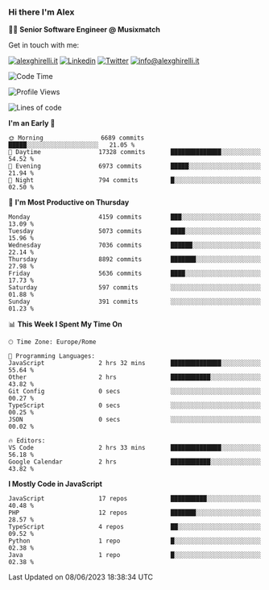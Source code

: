 ### Hi there I'm Alex

👨‍💻 __Senior Software Engineer @ Musixmatch__

Get in touch with me:

[![alexghirelli.it](https://img.shields.io/static/v1?label=alexghirelli.it&message=%20&color=red&logo=&style=flat-square&logoColor=white)](https://www.alexghirelli.it/)
[![Linkedin](https://img.shields.io/static/v1?label=Linkedin&message=%20&color=blue&logo=Linkedin&style=flat-square&logoColor=white)](https://linkedin.com/in/alexghirelli)
[![Twitter](https://img.shields.io/static/v1?label=Twitter&message=%20&color=blue&logo=Twitter&style=flat-square&logoColor=white)](https://twitter.com/alexGhirelli)
[![info@alexghirelli.it](https://img.shields.io/static/v1?label=info@alexghirelli.it&message=%20&color=red&logo=gmail&style=flat-square&logoColor=white)](mailto:info@alexghirelli.it)

<!--START_SECTION:waka-->
![Code Time](http://img.shields.io/badge/Code%20Time-7%2C465%20hrs%2011%20mins-blue)

![Profile Views](http://img.shields.io/badge/Profile%20Views-1-blue)

![Lines of code](https://img.shields.io/badge/From%20Hello%20World%20I%27ve%20Written-50.8%20million%20lines%20of%20code-blue)

**I'm an Early 🐤** 

```text
🌞 Morning                6689 commits        █████░░░░░░░░░░░░░░░░░░░░   21.05 % 
🌆 Daytime                17328 commits       ██████████████░░░░░░░░░░░   54.52 % 
🌃 Evening                6973 commits        █████░░░░░░░░░░░░░░░░░░░░   21.94 % 
🌙 Night                  794 commits         █░░░░░░░░░░░░░░░░░░░░░░░░   02.50 % 
```
📅 **I'm Most Productive on Thursday** 

```text
Monday                   4159 commits        ███░░░░░░░░░░░░░░░░░░░░░░   13.09 % 
Tuesday                  5073 commits        ████░░░░░░░░░░░░░░░░░░░░░   15.96 % 
Wednesday                7036 commits        ██████░░░░░░░░░░░░░░░░░░░   22.14 % 
Thursday                 8892 commits        ███████░░░░░░░░░░░░░░░░░░   27.98 % 
Friday                   5636 commits        ████░░░░░░░░░░░░░░░░░░░░░   17.73 % 
Saturday                 597 commits         ░░░░░░░░░░░░░░░░░░░░░░░░░   01.88 % 
Sunday                   391 commits         ░░░░░░░░░░░░░░░░░░░░░░░░░   01.23 % 
```


📊 **This Week I Spent My Time On** 

```text
🕑︎ Time Zone: Europe/Rome

💬 Programming Languages: 
JavaScript               2 hrs 32 mins       ██████████████░░░░░░░░░░░   55.64 % 
Other                    2 hrs               ███████████░░░░░░░░░░░░░░   43.82 % 
Git Config               0 secs              ░░░░░░░░░░░░░░░░░░░░░░░░░   00.27 % 
TypeScript               0 secs              ░░░░░░░░░░░░░░░░░░░░░░░░░   00.25 % 
JSON                     0 secs              ░░░░░░░░░░░░░░░░░░░░░░░░░   00.02 % 

🔥 Editors: 
VS Code                  2 hrs 33 mins       ██████████████░░░░░░░░░░░   56.18 % 
Google Calendar          2 hrs               ███████████░░░░░░░░░░░░░░   43.82 % 
```

**I Mostly Code in JavaScript** 

```text
JavaScript               17 repos            ██████████░░░░░░░░░░░░░░░   40.48 % 
PHP                      12 repos            ███████░░░░░░░░░░░░░░░░░░   28.57 % 
TypeScript               4 repos             ██░░░░░░░░░░░░░░░░░░░░░░░   09.52 % 
Python                   1 repo              █░░░░░░░░░░░░░░░░░░░░░░░░   02.38 % 
Java                     1 repo              █░░░░░░░░░░░░░░░░░░░░░░░░   02.38 % 
```




 Last Updated on 08/06/2023 18:38:34 UTC
<!--END_SECTION:waka-->
